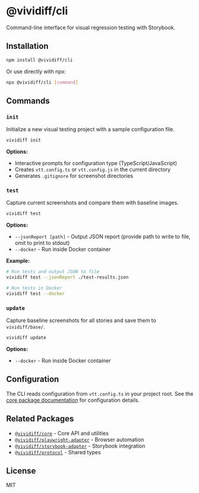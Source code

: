 # @vividiff/cli

Command-line interface for visual regression testing with Storybook.

## Installation

```bash
npm install @vividiff/cli
```

Or use directly with npx:

```bash
npx @vividiff/cli [command]
```

## Commands

### `init`

Initialize a new visual testing project with a sample configuration file.

```bash
vividiff init
```

**Options:**
- Interactive prompts for configuration type (TypeScript/JavaScript)
- Creates `vtt.config.ts` or `vtt.config.js` in the current directory
- Generates `.gitignore` for screenshot directories

### `test`

Capture current screenshots and compare them with baseline images.

```bash
vividiff test
```

**Options:**
- `--jsonReport [path]` - Output JSON report (provide path to write to file, omit to print to stdout)
- `--docker` - Run inside Docker container

**Example:**
```bash
# Run tests and output JSON to file
vividiff test --jsonReport ./test-results.json

# Run tests in Docker
vividiff test --docker
```

### `update`

Capture baseline screenshots for all stories and save them to `vividiff/base/`.

```bash
vividiff update
```

**Options:**
- `--docker` - Run inside Docker container

## Configuration

The CLI reads configuration from `vtt.config.ts` in your project root. See the [core package documentation](../core/README.md) for configuration details.

## Related Packages

- [`@vividiff/core`](../core/README.md) - Core API and utilities
- [`@vividiff/playwright-adapter`](../playwright-adapter/README.md) - Browser automation
- [`@vividiff/storybook-adapter`](../storybook-adapter/README.md) - Storybook integration
- [`@vividiff/protocol`](../protocol/README.md) - Shared types

## License

MIT
